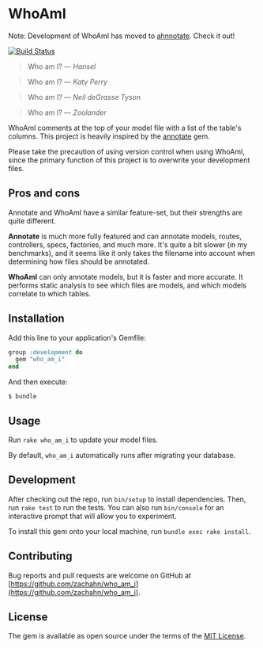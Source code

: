 # WhoAmI

Note: Development of WhoAmI has moved to
[ahnnotate](https://github.com/zachahn/ahnnotate). Check it out!

[![Build Status](https://travis-ci.org/zachahn/who_am_i.svg?branch=master)](https://travis-ci.org/zachahn/who_am_i)

> Who am I? &mdash; <cite>Hansel</cite>

> Who am I? &mdash; <cite>Katy Perry</cite>

> Who am I? &mdash; <cite>Neil deGrasse Tyson</cite>

> Who am I? &mdash; <cite>Zoolander</cite>

WhoAmI comments at the top of your model file with a list of the table's
columns. This project is heavily inspired by the
[annotate](https://github.com/ctran/annotate_models) gem.

Please take the precaution of using version control when using WhoAmI, since the
primary function of this project is to overwrite your development files.


## Pros and cons

Annotate and WhoAmI have a similar feature-set, but their strengths are quite
different.

**Annotate** is much more fully featured and can annotate models, routes,
controllers, specs, factories, and much more. It's quite a bit slower (in my
benchmarks), and it seems like it only takes the filename into account when
determining how files should be annotated.

**WhoAmI** can only annotate models, but it is faster and more accurate. It
performs static analysis to see which files are models, and which models
correlate to which tables.


## Installation

Add this line to your application's Gemfile:

```ruby
group :development do
  gem "who_am_i"
end
```

And then execute:

    $ bundle


## Usage

Run `rake who_am_i` to update your model files.

By default, `who_am_i` automatically runs after migrating your database.


## Development

After checking out the repo, run `bin/setup` to install dependencies. Then, run
`rake test` to run the tests. You can also run `bin/console` for an interactive
prompt that will allow you to experiment.

To install this gem onto your local machine, run `bundle exec rake install`.


## Contributing

Bug reports and pull requests are welcome on GitHub at
[https://github.com/zachahn/who_am_i](https://github.com/zachahn/who_am_i).


## License

The gem is available as open source under the terms of the
[MIT License](LICENSE.txt).
